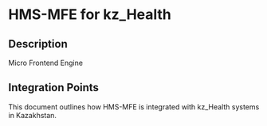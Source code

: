 # HMS-MFE for kz_Health

## Description

Micro Frontend Engine

## Integration Points

This document outlines how HMS-MFE is integrated with kz_Health systems in Kazakhstan.
